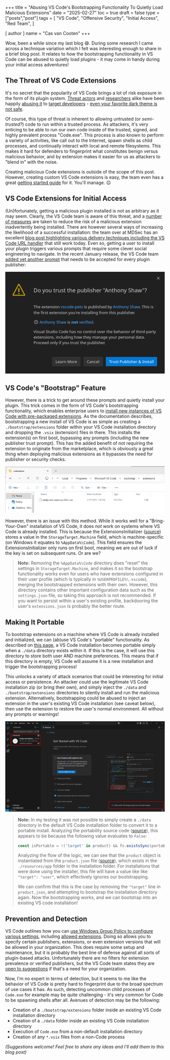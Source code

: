 +++
title = "Abusing VS Code's Bootstrapping Functionality To Quietly Load Malicious Extensions"
date = "2025-02-27"
toc = true
draft = false
type = ["posts","post"]
tags = [
    "VS Code",
    "Offensive Security",
    "Initial Access",
    "Red Team",
]

[ author ]
  name = "Cas van Cooten"
+++

Wow, been a while since my last blog 😅. During some research I came across a technique variation which I felt was interesting enough to share in a brief blog post. It relates to how the bootstrapping functionality in VS Code can be abused to quietly load plugins - it may come in handy during your initial access adventures!

## The Threat of VS Code Extensions

It's no secret that the popularity of VS Code brings a lot of risk exposure in the form of its plugin system. [Threat actors](https://unit42.paloaltonetworks.com/stately-taurus-abuses-vscode-southeast-asian-espionage/) and [researchers](https://www.bleepingcomputer.com/news/security/malicious-vscode-extensions-with-millions-of-installs-discovered/) alike have been happily [abusing it](https://arxiv.org/html/2411.07479v1) to [target developers](https://www.reversinglabs.com/blog/malicious-helpers-vs-code-extensions-observed-stealing-sensitive-information) - [even your favorite dark theme is not safe](https://www.bleepingcomputer.com/news/security/vscode-extensions-with-9-million-installs-pulled-over-security-risks/).

Of course, this type of threat is inherent to allowing untrusted (or _semi-trusted?_) code to run within a trusted process. As attackers, it's very enticing to be able to run our own code inside of the trusted, signed, and highly prevalent process "Code.exe". This process is also known to perform a variety of activities, like call out to the Internet, spawn shells as child processes, and continually interact with local and remote filesystems. This makes it hard for defenders to fingerprint what constitutes benign versus malicious behavior, and by extension makes it easier for us as attackers to "blend in" with the noise.

Creating malicious Code extensions is outside of the scope of this post. However, creating custom VS Code extensions is easy, the team even has a great [getting started guide](https://code.visualstudio.com/api/get-started/your-first-extension) for it. You'll manage. 😉

## VS Code Extensions for Initial Access

(Un)fortunately, getting a malicious plugin installed is not as arbitrary as it may seem. Clearly, the VS Code team is aware of this threat, and a [number of measures](https://code.visualstudio.com/docs/editor/extension-runtime-security) are taken to reduce the risk of a malicious extension inadvertently being installed. There are however several ways of increasing the likelihood of a successful installation: the team over at MDSec has an excellent [blog post highlighting various delivery techniques including the VS Code URL handler](https://www.mdsec.co.uk/2023/08/leveraging-vscode-extensions-for-initial-access/) that still work today. Even so, getting a user to install your plugin triggers various prompts that require some clever social engineering to navigate. In the recent January release, the VS Code team [added yet another prompt](https://code.visualstudio.com/updates/v1_97#_trusting-extension-publishers) that needs to be accepted for every plugin publisher:

![VS Code's new "Publisher Trust" prompt](/images/vscode-publishertrust.png)

## VS Code's "Bootstrap" Feature

However, there is a trick to get around these prompts and quietly install your plugin. This trick comes in the form of VS Code's bootstrapping functionality, which enables enterprise users to [install new instances of VS Code with pre-packaged extensions](https://code.visualstudio.com/docs/setup/enterprise#_set-up-vs-code-with-preinstalled-extensions). As the documentation describes, bootstrapping a new install of VS Code is as simple as creating a `./bootstrap/extensions` folder within your VS Code installation directory and dropping the `.vsix` (extension) files in there. This installs the extension(s) on first boot, bypassing any prompts (including the new publisher trust prompt). This has the added benefit of not requiring the extension to originate from the marketplace, which is obviously a great thing when deploying malicious extensions as it bypasses the need for publisher or security checks.

![Easy as dropping a file in the VS Code directory!](/images/vscode-bootstrapextensionfile.png)

However, there is an issue with this method. While it works well for a "Bring-Your-Own" installation of VS Code, it does _not_ work on systems where VS Code is already installed. This is because the ExtensionsInitializer ([source](https://github.com/microsoft/vscode/blob/main/src/vs/code/electron-utility/sharedProcess/contrib/defaultExtensionsInitializer.ts)) stores a value in the `StorageTarget.Machine` field, which is machine-specific (on Windows it equates to `%AppData%\Code`). This field ensures the ExtensionsInitializer only runs on first boot, meaning we are out of luck if the key is set on subsequent runs. Or are we?

> **Note:** Removing the `%AppData%\Code` directory does "reset" the settings in `StorageTarget.Machine`, and makes it so the bootstrap functionality works even for users who have extensions configured in their user profile (which is typically in `%USERPROFILE%\.vscode`), merging the bootstrapped extensions with their own. However, this directory contains other important configuration data such as the `settings.json` file, so taking this approach is not recommended. If you want to persist within a user's existing profile, backdooring the user's `extensions.json` is probably the better route.

## Making It Portable

To bootstrap extensions on a machine where VS Code is already installed and initialized, we can (ab)use VS Code's "portable" functionality. As described on [this page](https://code.visualstudio.com/docs/editor/portable), a VS Code installation becomes portable simply when a `./data` directory exists within it. If this is the case, it will use this directory to store both user AND machine preferences. This means that if this directory is empty, VS Code will assume it is a new installation and trigger the bootstrapping process!

This unlocks a variety of attack scenarios that could be interesting for initial access or persistence. An attacker could use the legitimate VS Code installation zip (or bring their own), and simply inject the `./data` and `./bootstrap/extensions` directories to silently install and run the malicious extension. Alternatively, bootstrapping could be abused to inject an extension in the user's existing VS Code installation (see caveat below), then use the extension to restore the user's normal environment. All without any prompts or warnings! 

![We all know message boxes are the _real_ impact 😎](/images/vscode-extensioninstalled.png)

> **Note:** In my testing it was not possible to simply create a `./data` directory in the default VS Code installation folder to convert it to a portable install. Analyzing the portability source code ([source](https://github.com/microsoft/vscode/blob/bd4ab867f9ca31105f05032cf09edbce31fc6fe3/src/bootstrap-node.ts#L163)), this appears to be because the following value evaluates to `False`:
>
> ```typescript
> const isPortable = !('target' in product) && fs.existsSync(portableDataPath);
> ```
>
> Analyzing the flow of the logic, we can see that the `product` object is instantiated from the `product.json` file ([source](https://github.com/microsoft/vscode/blob/main/src/bootstrap-meta.ts#L13)), which exists in the `./resources/app` folder in the installation folder. For installations that were done using the installer, this file will have a value like like `"target": "user"`, which effectively ignores our bootstrapping.
> 
> We can confirm that this is the case by removing the `"target"` line in `product.json`, and attempting to bootstrap the installation directory again. Now the bootstrapping works, and we can bootstrap into an existing VS code installation!

## Prevention and Detection

VS Code outlines how you can [use Windows Group Policy to configure various settings](https://code.visualstudio.com/docs/setup/enterprise#_group-policy-on-windows), including [allowed extensions](https://code.visualstudio.com/docs/setup/enterprise#_configure-allowed-extensions). Doing so allows you to specify certain publishers, extensions, or even extension versions that will be allowed in your organization. This does require some setup and maintenance, but it is probably the best line of defense against all sorts of plugin-based attacks. Unfortunately there are no filters for extension prevalence or verified publishers, but the VS Code team states they are [open to suggestions](https://code.visualstudio.com/docs/setup/enterprise#_additional-policies) if that's a need for your organization.

Now, I'm no expert in terms of detection, but it seems to me like the behavior of VS Code is pretty hard to fingerprint due to the broad spectrum of use cases it has. As such, detecting uncommon child processes of `Code.exe` for example may be quite challenging - it's very common for Code to be spawning shells after all. Avenues of detection may be the following:

- Creation of a `./bootstrap/extensions` folder inside an existing VS Code installation directory
- Creation of a `./data` folder inside an existing VS Code installation directory
- Execution of `Code.exe` from a non-default installation directory
- Creation of any `*.vsix` files from a non-Code process

_(Suggestions welcome! Feel free to share any ideas and I'll add them to this blog post)_